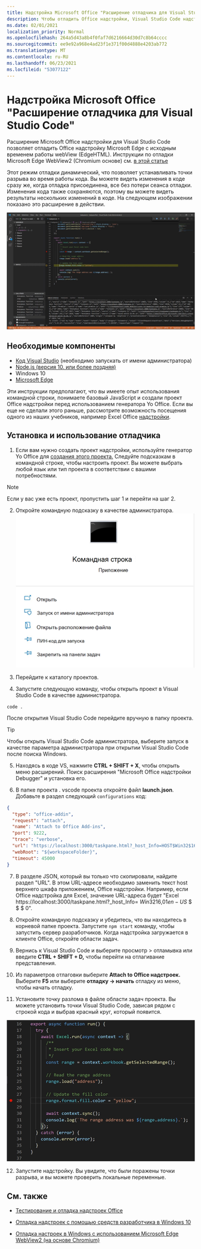 ```yaml
---
title: Надстройка Microsoft Office "Расширение отладчика для Visual Studio Code"
description: Чтобы отладить Office надстройки, Visual Studio Code надстройки Microsoft Office надстройки.
ms.date: 02/01/2021
localization_priority: Normal
ms.openlocfilehash: 264a5d43a8b4f0faf7d6216664d30d7c8b64cccc
ms.sourcegitcommit: ee9e92a968e4ad23f1e371f00d4888e4203ab772
ms.translationtype: MT
ms.contentlocale: ru-RU
ms.lasthandoff: 06/23/2021
ms.locfileid: "53077122"
---
```

# <a name="microsoft-office-add-in-debugger-extension-for-visual-studio-code"></a>Надстройка Microsoft Office "Расширение отладчика для Visual Studio Code"

Расширение Microsoft Office надстройки для Visual Studio Code позволяет отладить Office надстройку Microsoft Edge с исходным временем работы webView (EdgeHTML). Инструкции по отладки Microsoft Edge WebView2 (Chromium основе) см. [в этой статье](./debug-desktop-using-edge-chromium.md)

Этот режим отладки динамический, что позволяет устанавливать точки разрыва во время работы кода. Вы можете видеть изменения в коде сразу же, когда отладка присоединена, все без потери сеанса отладки. Изменения кода также сохраняются, поэтому вы можете видеть результаты нескольких изменений в коде. На следующем изображении показано это расширение в действии.

![Office Расширение надстройки Debugger Extension, отладка раздела Excel надстроек.](../images/vs-debugger-extension-for-office-addins.jpg)

## <a name="prerequisites"></a>Необходимые компоненты

- [Код Visual Studio](https://code.visualstudio.com/) (необходимо запускать от имени администратора)
- [Node.js (версия 10. или более поздняя)](https://nodejs.org/)
- Windows 10
- [Microsoft Edge](https://www.microsoft.com/edge)

Эти инструкции предполагают, что вы имеете опыт использования командной строки, понимаете базовый JavaScript и создали проект Office надстройки перед использованием генератора Yo Office. Если вы еще не сделали этого раньше, рассмотрите возможность посещения одного из наших учебников, например Excel Office [надстройки](../tutorials/excel-tutorial.md).

## <a name="install-and-use-the-debugger"></a>Установка и использование отладчика

1. Если вам нужно создать проект надстройки, используйте генератор Yo Office для [создания этого проекта.](../quickstarts/excel-quickstart-jquery.md?tabs=yeomangenerator) Следуйте подсказкам в командной строке, чтобы настроить проект. Вы можете выбрать любой язык или тип проекта в соответствии с вашими потребностями.

> [!NOTE]
> Если у вас уже есть проект, пропустить шаг 1 и перейти на шаг 2.

2. Откройте командную подсказку в качестве администратора.
   ![Параметры командной подсказки, в том числе "запуск в качестве администратора" в Windows 10.](../images/run-as-administrator-vs-code.jpg)

3. Перейдите к каталогу проектов.

4. Запустите следующую команду, чтобы открыть проект в Visual Studio Code в качестве администратора.

```command&nbsp;line
code .
```

После открытия Visual Studio Code перейдите вручную в папку проекта.

> [!TIP]
> Чтобы открыть Visual Studio Code администратора, выберите  запуск в качестве параметра администратора при открытии Visual Studio Code после поиска Windows.

5. Находясь в коде VS, нажмите **CTRL + SHIFT + X**, чтобы открыть меню расширений. Поиск расширения "Microsoft Office надстройки Debugger" и установка его.

6. В папке проекта . vscode проекта откройте файл **launch.json**. Добавьте в раздел следующий `configurations` код:

```JSON
{
  "type": "office-addin",
  "request": "attach",
  "name": "Attach to Office Add-ins",
  "port": 9222,
  "trace": "verbose",
  "url": "https://localhost:3000/taskpane.html?_host_Info=HOST$Win32$16.01$en-US$$$$0",
  "webRoot": "${workspaceFolder}",
  "timeout": 45000
}
```

7. В разделе JSON, который вы только что скопировали, найдите раздел "URL". В этом URL-адресе необходимо заменить текст host верхнего шкафа приложением, Office надстройки. Например, если Office надстройка для Excel, значение URL-адреса будет "Excel https://localhost:3000/taskpane.html?_host_Info= <strong></strong>$Win 32$16,01$en-US$ \$ \$ \$ 0".

8. Откройте командную подсказку и убедитесь, что вы находитесь в корневой папке проекта. Запустите `npm start` команду, чтобы запустить сервер разработчиков. Когда надстройка загружается в клиенте Office, откройте области задач.

9. Вернись к Visual Studio Code и выберите просмотр > отламывка или введите  **CTRL + SHIFT + D,** чтобы перейти на отлагивание представления.

10. Из параметров отлаговки выберите **Attach to Office надстроек.** Выберите **F5** или выберите **отладку -> начать** отладку из меню, чтобы начать отладку.

11. Установите точку разлома в файле области задач проекта. Вы можете установить точки Visual Studio Code, зависая рядом с строкой кода и выбрав красный круг, который появится.

![Красный круг отображается на строке кода в Visual Studio Code.](../images/set-breakpoint.jpg)

12. Запустите надстройку. Вы увидите, что были поражены точки разрыва, и вы можете проверить локальные переменные.

## <a name="see-also"></a>См. также

* [Тестирование и отладка надстроек Office](test-debug-office-add-ins.md)

* [Отладка надстроек с помощью средств разработчика в Windows 10](debug-add-ins-using-f12-developer-tools-on-windows-10.md)

* [Отладка настроек в Windows с использованием Microsoft Edge WebView2 (на основе Chromium)](debug-desktop-using-edge-chromium.md)
